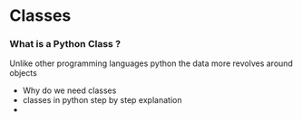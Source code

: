 # Classes

### What is a Python Class  ? 

Unlike other programming languages python the data more revolves around objects

 

* Why do we need classes 
* classes in python step by step explanation 
* 
